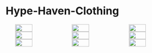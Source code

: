 ﻿# Hype-Haven-Clothing
<div style="display: flex; flex-wrap: wrap; justify-content: center;">
  <img src="https://raw.githubusercontent.com/Kunalgarg108/Hype-Haven-Clothing/main/image1.png" width="30%">
  <img src="https://github.com/Kunalgarg108/Hype-Haven-Clothing.git/image2.png" width="30%">
  <img src="https://github.com/Kunalgarg108/Hype-Haven-Clothing.git/image3.png" width="30%">
  <img src="https://github.com/Kunalgarg108/Hype-Haven-Clothing.git/image4.png" width="30%">
  <img src="https://github.com/Kunalgarg108/Hype-Haven-Clothing.git/image5.png" width="30%">
  <img src="https://github.com/Kunalgarg108/Hype-Haven-Clothing.git/image6.png" width="30%">
  <img src="/image7.png" width="30%">
  <img src="/image8.png" width="30%">
  <img src="/image9.png" width="30%">
</div>
